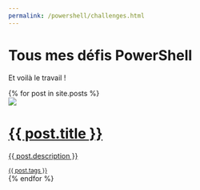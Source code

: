 ```yaml
---
permalink: /powershell/challenges.html
---
```


# Tous mes défis PowerShell

Et voilà le travail !

<div class="posts">
    {% for post in site.posts %}
        <div>
            <a href="{{ post.url }}">
                <img src="{{ post.image }}" loading="lazy"/>
                <h1>{{ post.title }}</h1>
                <p>{{ post.description }}</p>
                <small class="tags">{{ post.tags }}</small>
            </a>
        </div>
    {% endfor %}
</div>
